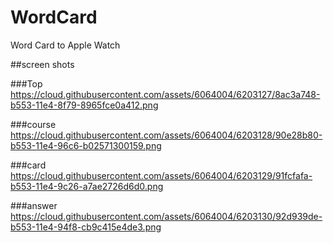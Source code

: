 # WordCard
Word Card to Apple Watch


##screen shots 

###Top
https://cloud.githubusercontent.com/assets/6064004/6203127/8ac3a748-b553-11e4-8f79-8965fce0a412.png

###course
https://cloud.githubusercontent.com/assets/6064004/6203128/90e28b80-b553-11e4-96c6-b02571300159.png

###card
https://cloud.githubusercontent.com/assets/6064004/6203129/91fcfafa-b553-11e4-9c26-a7ae2726d6d0.png

###answer
https://cloud.githubusercontent.com/assets/6064004/6203130/92d939de-b553-11e4-94f8-cb9c415e4de3.png
